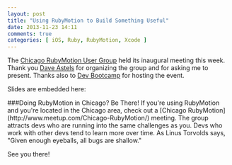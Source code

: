 ```yaml
---
layout: post
title: "Using RubyMotion to Build Something Useful"
date: 2013-11-23 14:11
comments: true
categories: [ iOS, Ruby, RubyMotion, Xcode ]
---
```

The [Chicago RubyMotion User Group](http://www.meetup.com/Chicago-RubyMotion/) held its inaugural meeting this week. Thank you [Dave Astels](http://twitter.com/dastels) for organizing the group and for asking me to present. Thanks also to [Dev Bootcamp](http://devbootcamp.com) for hosting the event.

Slides are embedded here:
<center><script async class="speakerdeck-embed" data-id="f0c21e7036e10131765f62eb06398856" data-ratio="1.29456384323641" src="//speakerdeck.com/assets/embed.js"></script></center>
<!--more-->
###Doing RubyMotion in Chicago? Be There!
If you're using RubyMotion and you're located in the Chicago area, check out a [Chicago RubyMotion](http://www.meetup.com/Chicago-RubyMotion/) meeting. The group attracts devs who are running into the same challenges as you. Devs who work with other devs tend to learn more over time. As Linus Torvolds says, "Given enough eyeballs, all bugs are shallow." 

See you there!
